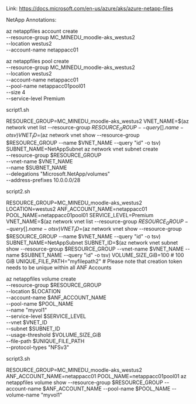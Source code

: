Link:
https://docs.microsoft.com/en-us/azure/aks/azure-netapp-files


NetApp Annotations:

az netappfiles account create \
    --resource-group MC_MINEDU_moodle-aks_westus2 \
    --location westus2 \
    --account-name netappacc01


az netappfiles pool create \
    --resource-group MC_MINEDU_moodle-aks_westus2 \
    --location westus2 \
    --account-name netappacc01 \
    --pool-name netappacc01pool01 \
    --size 4 \
    --service-level Premium

script1.sh

RESOURCE_GROUP=MC_MINEDU_moodle-aks_westus2
VNET_NAME=$(az network vnet list --resource-group $RESOURCE_GROUP --query [].name -o tsv)
VNET_ID=$(az network vnet show --resource-group $RESOURCE_GROUP --name $VNET_NAME --query "id" -o tsv)
SUBNET_NAME=NetAppSubnet
az network vnet subnet create \
    --resource-group $RESOURCE_GROUP \
    --vnet-name $VNET_NAME \
    --name $SUBNET_NAME \
    --delegations "Microsoft.NetApp/volumes" \
    --address-prefixes 10.0.0.0/28


script2.sh

RESOURCE_GROUP=MC_MINEDU_moodle-aks_westus2
LOCATION=westus2
ANF_ACCOUNT_NAME=netappacc01
POOL_NAME=netappacc01pool01
SERVICE_LEVEL=Premium
VNET_NAME=$(az network vnet list --resource-group $RESOURCE_GROUP --query [].name -o tsv)
VNET_ID=$(az network vnet show --resource-group $RESOURCE_GROUP --name $VNET_NAME --query "id" -o tsv)
SUBNET_NAME=NetAppSubnet
SUBNET_ID=$(az network vnet subnet show --resource-group $RESOURCE_GROUP --vnet-name $VNET_NAME --name $SUBNET_NAME --query "id" -o tsv)
VOLUME_SIZE_GiB=100 # 100 GiB
UNIQUE_FILE_PATH="myfilepath2" # Please note that creation token needs to be unique within all ANF Accounts

az netappfiles volume create \
    --resource-group $RESOURCE_GROUP \
    --location $LOCATION \
    --account-name $ANF_ACCOUNT_NAME \
    --pool-name $POOL_NAME \
    --name "myvol1" \
    --service-level $SERVICE_LEVEL \
    --vnet $VNET_ID \
    --subnet $SUBNET_ID \
    --usage-threshold $VOLUME_SIZE_GiB \
    --file-path $UNIQUE_FILE_PATH \
    --protocol-types "NFSv3"

script3.sh

RESOURCE_GROUP=MC_MINEDU_moodle-aks_westus2
ANF_ACCOUNT_NAME=netappacc01
POOL_NAME=netappacc01pool01
az netappfiles volume show --resource-group $RESOURCE_GROUP --account-name $ANF_ACCOUNT_NAME --pool-name $POOL_NAME --volume-name "myvol1"
